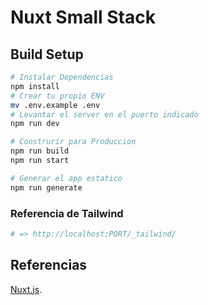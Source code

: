 # Nuxt Small Stack

## Build Setup

```bash
# Instalar Dependencias
npm install
# Crear tu propio ENV
mv .env.example .env
# Levantar el server en el puerto indicado
npm run dev

# Construrir para Produccion
npm run build
npm run start

# Generar el app estatico
npm run generate
```

### Referencia de Tailwind

```bash
# => http://localhost:PORT/_tailwind/
```

## Referencias

[Nuxt.js](https://nuxtjs.org).
